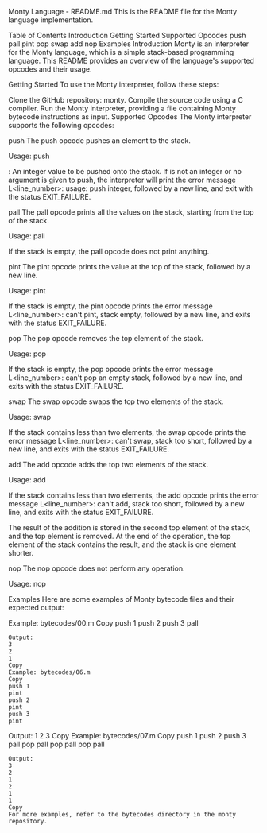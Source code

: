 Monty Language - README.md
This is the README file for the Monty language implementation.

Table of Contents
Introduction
Getting Started
Supported Opcodes
push
pall
pint
pop
swap
add
nop
Examples
Introduction
Monty is an interpreter for the Monty language, which is a simple stack-based programming language. This README provides an overview of the language's supported opcodes and their usage.

Getting Started
To use the Monty interpreter, follow these steps:

Clone the GitHub repository: monty.
Compile the source code using a C compiler.
Run the Monty interpreter, providing a file containing Monty bytecode instructions as input.
Supported Opcodes
The Monty interpreter supports the following opcodes:

push
The push opcode pushes an element to the stack.

Usage: push <int>

<int>: An integer value to be pushed onto the stack.
If <int> is not an integer or no argument is given to push, the interpreter will print the error message L<line_number>: usage: push integer, followed by a new line, and exit with the status EXIT_FAILURE.

pall
The pall opcode prints all the values on the stack, starting from the top of the stack.

Usage: pall

If the stack is empty, the pall opcode does not print anything.

pint
The pint opcode prints the value at the top of the stack, followed by a new line.

Usage: pint

If the stack is empty, the pint opcode prints the error message L<line_number>: can't pint, stack empty, followed by a new line, and exits with the status EXIT_FAILURE.

pop
The pop opcode removes the top element of the stack.

Usage: pop

If the stack is empty, the pop opcode prints the error message L<line_number>: can't pop an empty stack, followed by a new line, and exits with the status EXIT_FAILURE.

swap
The swap opcode swaps the top two elements of the stack.

Usage: swap

If the stack contains less than two elements, the swap opcode prints the error message L<line_number>: can't swap, stack too short, followed by a new line, and exits with the status EXIT_FAILURE.

add
The add opcode adds the top two elements of the stack.

Usage: add

If the stack contains less than two elements, the add opcode prints the error message L<line_number>: can't add, stack too short, followed by a new line, and exits with the status EXIT_FAILURE.

The result of the addition is stored in the second top element of the stack, and the top element is removed. At the end of the operation, the top element of the stack contains the result, and the stack is one element shorter.

nop
The nop opcode does not perform any operation.

Usage: nop

Examples
Here are some examples of Monty bytecode files and their expected output:

Example: bytecodes/00.m
Copy
push 1
push 2
push 3
pall
```
Output:
3
2
1
Copy
Example: bytecodes/06.m
Copy
push 1
pint
push 2
pint
push 3
pint
```
Output:
1
2
3
Copy
Example: bytecodes/07.m
Copy
push 1
push 2
push 3
pall
pop
pall
pop
pall
pop
pall
```
Output:
3
2
1
2
1
1
Copy
For more examples, refer to the bytecodes directory in the monty repository.
